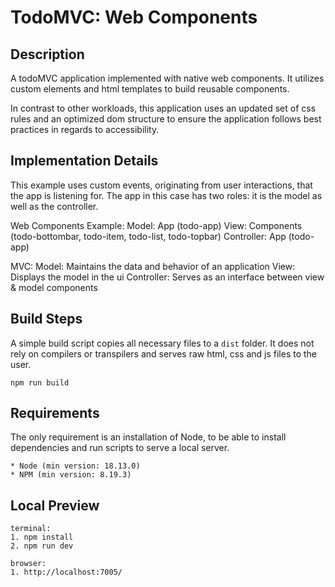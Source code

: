 # TodoMVC: Web Components

## Description

A todoMVC application implemented with native web components.
It utilizes custom elements and html templates to build reusable components.

In contrast to other workloads, this application uses an updated set of css rules and an optimized dom structure to ensure the application follows best practices in regards to accessibility.

## Implementation Details

This example uses custom events, originating from user interactions, that the app is listening for. 
The app in this case has two roles: it is the model as well as the controller.

Web Components Example:
Model: App (todo-app)
View: Components (todo-bottombar, todo-item, todo-list, todo-topbar)
Controller: App (todo-app)

MVC:
Model: Maintains the data and behavior of an application
View: Displays the model in the ui
Controller: Serves as an interface between view & model components

## Build Steps

A simple build script copies all necessary files to a `dist` folder.
It does not rely on compilers or transpilers and serves raw html, css and js files to the user.

```
npm run build
```

## Requirements

The only requirement is an installation of Node, to be able to install dependencies and run scripts to serve a local server.

```
* Node (min version: 18.13.0)
* NPM (min version: 8.19.3)
```

## Local Preview

```
terminal:
1. npm install
2. npm run dev

browser:
1. http://localhost:7005/
```
